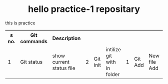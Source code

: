 <h1 align=center> hello practice-1 repositary</h1>
<p>this is practice</p>
<table>
  <tr>
    <th>s no.</th>
    <th>Git commands</th>
    <th>Description</th>
    </tr>
  <tr>
    <td>1</td>
    <td>Git status</td>
    <td>show current status file</td>
    <td>2</td>
    <td>Git init</td>
    <td>intilize git with in folder</td>
    <td>1</td>
    <td>Git Add</td>
    <td>New file Add</td>
    <td>1</td>
    <td>Git ls</td>
    <td>show current all file</td>
  </tr>
</table>
